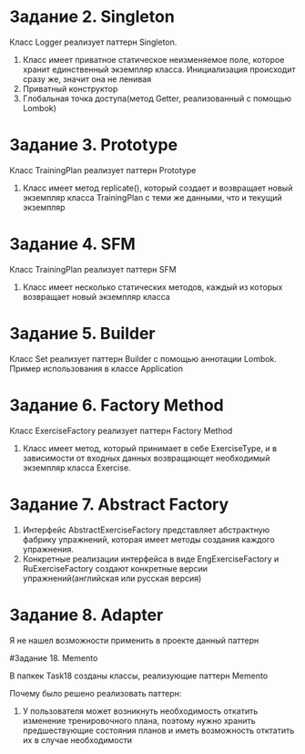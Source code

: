 # Задание 2. Singleton

Класс Logger реализует паттерн Singleton.
1) Класс имеет приватное статическое неизменяемое поле, которое хранит единственный экземпляр класса. Инициализация происходит сразу же, значит она не ленивая
2) Приватный конструктор
3) Глобальная точка доступа(метод Getter, реализованный с помощью Lombok)

# Задание 3. Prototype

Класс TrainingPlan реализует паттерн Prototype
1) Класс имеет метод replicate(), который создает и возвращает новый экземпляр класса TrainingPlan с теми же данными, что и текущий экземпляр

# Задание 4. SFM

Класс TrainingPlan реализует паттерн SFM
1) Класс имеет несколько статических методов, каждый из которых возвращает новый экземпляр класса

# Задание 5. Builder
Класс Set реализует паттерн Builder с помощью аннотации Lombok. 
Пример использования в классе Application

# Задание 6. Factory Method

Класс ExerciseFactory реализует паттерн Factory Method
1) Класс имеет метод, который принимает в себе ExerciseType,  и в зависимости от входных данных возвращающет необходимый экземпляр класса Exercise.

# Задание 7. Abstract Factory 

1) Интерфейс AbstractExerciseFactory представляет абстрактную фабрику упражнений, которая имеет методы создания каждого упражнения.
2) Конкретные реализации интерфейса в виде EngExerciseFactory и RuExerciseFactory создают конкретные версии упражнений(английская или русская версия)

# Задание 8. Adapter

Я не нашел возможности применить в проекте данный паттерн


#Задание 18. Memento

В папкек Task18 созданы классы, реализующие паттерн Memento

Почему было решено реализовать паттерн:
1) У пользователя может возникнуть необходимость откатить изменение тренировочного плана, поэтому нужно хранить предшествующие состояния планов и иметь возможность отктатить их в случае необходимости